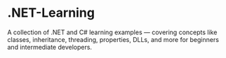 # .NET-Learning
A collection of .NET and C# learning examples — covering concepts like classes, inheritance, threading, properties, DLLs, and more for beginners and intermediate developers.

